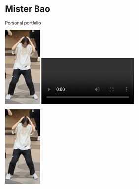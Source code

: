 # Mister Bao
Personal portfolio


![joever](/img/itsjoever.png)
![coindungeon](/vid/coindungeon.mp4)


[![](/img/itsjoever.png)](https://www.linkedin.com/in/alan-bao/)
